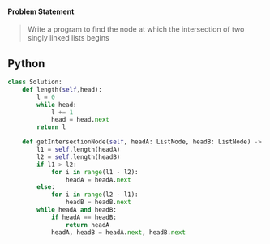 #### Problem Statement
>Write a program to find the node at which the intersection of two singly linked lists begins

## Python
```python
class Solution:
    def length(self,head):
        l = 0
        while head:
            l += 1
            head = head.next
        return l

    def getIntersectionNode(self, headA: ListNode, headB: ListNode) -> ListNode:
        l1 = self.length(headA)
        l2 = self.length(headB)
        if l1 > l2:
            for i in range(l1 - l2):
                headA = headA.next
        else:
            for i in range(l2 - l1):
                headB = headB.next
        while headA and headB:
            if headA == headB:
                return headA
            headA, headB = headA.next, headB.next
```
